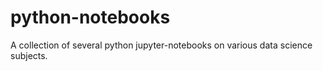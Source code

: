 # python-notebooks
A collection of several python jupyter-notebooks on various data science subjects.
